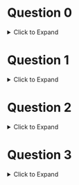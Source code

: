 # Question 0

<details>
  <summary>Click to Expand</summary>

  Enter your _full name_ between the double quotes provided.

  _Your response should be 2 lines long_

</details>

# Question 1

<details>
  <summary>Click to Expand</summary>

  1. Create a function called `count_even_numbers()` that takes one `list` input called `numbers`
  2. Within the function, create a variable called `even_count` and initialize it with a value of 0
  3. Loop through each number and use an if-statement to check if the number is even. If so, increment `even_count` by 1
  4. Return `even_count`
  5. Call your function with the following `list` of `int`: [1, 2, 4, 7]

</details>

# Question 2

<details>
  <summary>Click to Expand</summary>

  1. Create a function called `is_contaminated()` that takes two input parameters:
      1. `concentration` : int or float
      2. `limit` : int or float
  2. In your function, create a variable `contaminated` and initialize it with a value of `False`
  3. Within your function, write an `if` statement checking if `concentration` is greater than `limit`
      * if so, set `contaminated` equal to `True`
    
  4. At the end of your function, `return` your value of `contaminated`
  5. Outside your function, create a `for`-loop that traverses these values: [0.1, 0.2, 0.5]
  6. Within your loop, call `is_contaminated()` with the value for the current loop and a limit of 0.3
  7. Within the loop, `print()` out the result from `is_contaminated()`

</details>

# Question 3

<details>
  <summary>Click to Expand</summary>

  1. Create a list of air quality measurements called `readings` with the following values: 24, 42, 50, 13
  2. Use a `for`-loop to loop through each `reading` in `readings`
  3. Within your loop, create a variable called `first_unhealthy` and set it equal to the current reading
  4. Use an `if` statement within the loop to check if `reading` is greater than 35
     * if so, use a `break` to exit the loop
  5. Outside the loop, print the value of `first_unhealthy`

  _Your response should be 6 lines long_

</details>
